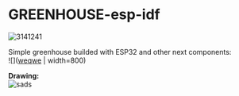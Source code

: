 # GREENHOUSE-esp-idf 
   
   ![3141241](https://user-images.githubusercontent.com/89953755/154033279-e5020911-701d-4396-b2f8-6e6a07d29def.png)   

 Simple greenhouse builded with ESP32 and other next components:    
![]([weqwe](https://user-images.githubusercontent.com/89953755/154032656-3e668bed-3210-4331-a79f-6013333d1e97.png) | width=800) 
   
 **Drawing:**    
![sads](https://user-images.githubusercontent.com/89953755/154033348-7e7eae01-876b-49c2-8281-48e50a1bb942.png)
